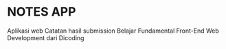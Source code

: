 # NOTES APP

Aplikasi web Catatan hasil submission Belajar Fundamental Front-End Web Development dari Dicoding
